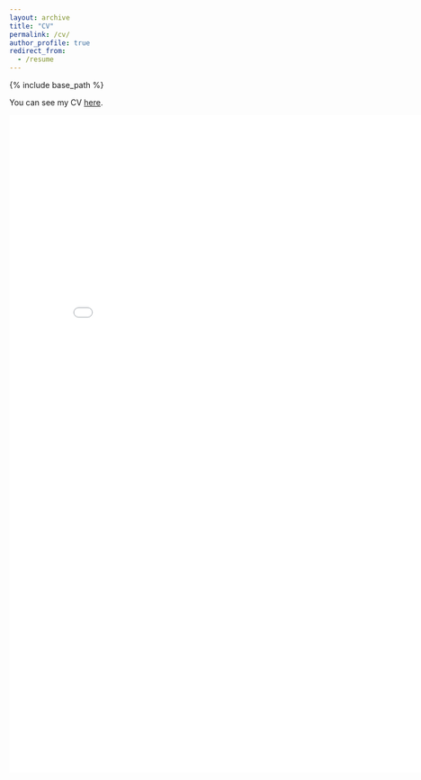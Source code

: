 ```yaml
---
layout: archive
title: "CV"
permalink: /cv/
author_profile: true
redirect_from:
  - /resume
---
```


{% include base_path %}

You can see my CV [here](/files/cv_zhuolu_gao.pdf).

<embed 
  src="{{ site.baseurl }}/files/cv_zhuolu_gao.pdf" 
  width="827" 
  height="1169" 
  type='application/pdf'
/>


